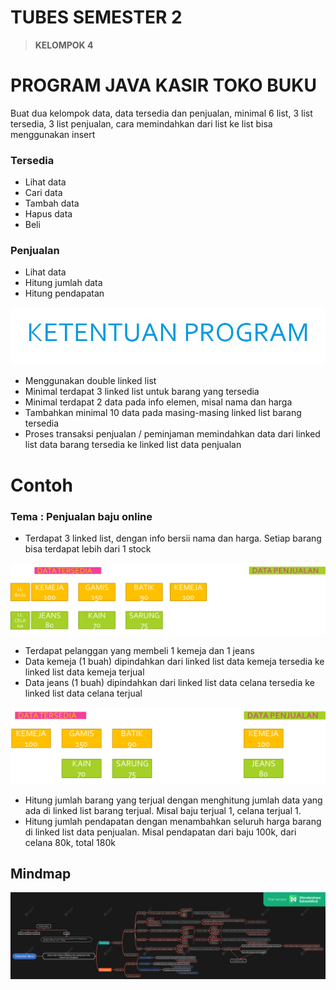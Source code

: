 # TUBES SEMESTER 2

> ********************KELOMPOK 4********************
> 

# PROGRAM JAVA KASIR TOKO BUKU


Buat dua kelompok data, data tersedia dan penjualan, minimal 6 list, 3 list tersedia, 3 list penjualan, cara memindahkan dari list ke list bisa menggunakan insert

### Tersedia

- Lihat data
- Cari data
- Tambah data
- Hapus data
- Beli

### Penjualan

- Lihat data
- Hitung jumlah data 
- Hitung pendapatan

![Untitled](https://raw.githubusercontent.com/rchmdndy/tubes_struktur_data/master/gambar/ketentuan_program.png)

- Menggunakan double linked list
- Minimal terdapat 3 linked list untuk barang yang tersedia
- Minimal terdapat 2 data pada info elemen, misal nama dan harga
- Tambahkan minimal 10 data pada masing-masing linked list barang tersedia
- Proses transaksi penjualan / peminjaman memindahkan data dari linked list data barang tersedia ke linked list data penjualan

# Contoh

### Tema : Penjualan baju online

- Terdapat 3 linked list, dengan info bersii nama dan harga. Setiap barang bisa terdapat lebih dari 1 stock

![Untitled](https://raw.githubusercontent.com/rchmdndy/tubes_struktur_data/master/gambar/list1.png)

- Terdapat pelanggan yang membeli 1 kemeja dan 1 jeans
- Data kemeja (1 buah) dipindahkan dari linked list data kemeja tersedia ke linked list data kemeja terjual
- Data jeans (1 buah) dipindahkan dari linked list data celana tersedia ke linked list data celana terjual

![Untitled](https://raw.githubusercontent.com/rchmdndy/tubes_struktur_data/master/gambar/list2.png)

- Hitung jumlah barang yang terjual dengan menghitung jumlah data yang ada di linked list barang terjual. Misal baju terjual 1, celana terjual 1.
- Hitung jumlah pendapatan dengan menambahkan seluruh harga barang di linked list data penjualan. Misal pendapatan dari baju 100k, dari celana 80k, total 180k


## Mindmap
![Mindmap](https://raw.githubusercontent.com/rchmdndy/tubes_struktur_data/master/gambar/mindmap_tubes.png)
